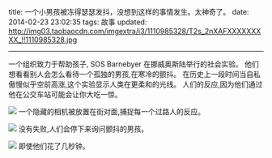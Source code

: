 title: 一个小男孩被冻得瑟瑟发抖，没想到这样的事情发生。太神奇了。
date: 2014-02-23 23:02:35
tags: 故事
updated: http://img03.taobaocdn.com/imgextra/i3/1110985328/T2s_2nXAFXXXXXXXXX_!!1110985328.jpg

---

一个组织致力于帮助孩子, SOS Barnebyer 在挪威奥斯陆举行的社会实验。 他们想看看别人会怎么看待一个孤独的男孩,在寒冷的颤抖。 在历史上一段时间当自私傲慢似乎空前高涨,这个实验显示人类在更柔和的光线。 人们的反应,因为他们通过他在公交车站可能会让你大吃一惊。

<!-- more -->

![](http://img03.taobaocdn.com/imgextra/i3/1110985328/T2s_2nXAFXXXXXXXXX_!!1110985328.jpg)
一个隐藏的相机被放置在街对面,捕捉每一个过路人的反应。

![](/img/20140222/02-viWB4jF.jpg)
没有失败,人们会停下来询问颤抖的男孩。

![](/img/20140222/03-E8y3F8f.jpg)
即使他们花了几秒钟。 

